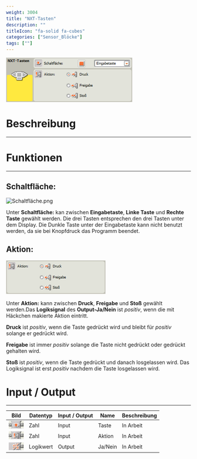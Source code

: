 ```yaml
---
weight: 3004
title: "NXT-Tasten"
description: ""
titleIcon: "fa-solid fa-cubes"
categories: ["Sensor_Blöcke"]
tags: [""]
---
```


![Block.png](/images/nxt-images/Kapitel%203%20Sensoren/3.5%20NXT-Tasten/Block.png)

# Beschreibung
---

# Funktionen
---

## Schaltfläche:

![Schaltfläche.png](/images/nxt-images/Kapitel%203%20Sensoren/3.5%20NXT-Tasten/Schaltfläche.png)

Unter **Schaltfläche:** kan zwischen **Eingabetaste**, **Linke Taste** und **Rechte Taste** gewählt werden. Die drei Tasten entsprechen den drei Tasten unter dem Display. Die Dunkle Taste unter der Eingabetaste kann nicht benutzt werden, da sie bei Knopfdruck das Programm beendet.

## Aktion:

![Aktion.png](/images/nxt-images/Kapitel%203%20Sensoren/3.5%20NXT-Tasten/Aktion.png)


Unter **Aktion:** kann zwischen **Druck**, **Freigabe** und **Stoß** gewählt werden.Das **Logiksignal** des **Output-Ja/Nein** ist *positiv*, wenn die mit Häckchen makierte Aktion eintritt.

**Druck** ist *positiv*, wenn die Taste gedrückt wird und bleibt für *positiv* solange er gedrückt wird.

**Freigabe** ist immer *positiv* solange die Taste nicht gedrückt oder gedrückt gehalten wird.

**Stoß** ist *positiv*, wenn die Taste gedrückt und danach losgelassen wird. Das Logiksignal ist erst *positiv* nachdem die Taste losgelassen wird.

# Input / Output
---

| Bild                                                                                         | Datentyp    | Input / Output | Name     |Beschreibung|
| -------------------------------------------------------------------------------------------- | ------------| ------------ |----------|------------|
| ![Input1.png](/images/nxt-images/Kapitel%203%20Sensoren/3.5%20NXT-Tasten/Input1.png)  | Zahl        | Input  | Taste   | In Arbeit 
| ![Input2.png](/images/nxt-images/Kapitel%203%20Sensoren/3.5%20NXT-Tasten/Input2.png)  | Zahl        | Input  | Aktion  | In Arbeit
| ![Input3.png](/images/nxt-images/Kapitel%203%20Sensoren/3.5%20NXT-Tasten/Input3.png)  | Logikwert   | Output | Ja/Nein | In Arbeit

